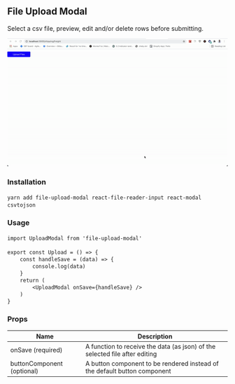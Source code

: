 ## File Upload Modal 

Select a csv file, preview, edit and/or delete rows before submitting. 

![file-upload-modal](https://github.com/sendhq/file-upload-modal/blob/master/file-modal-upload.gif)

### Installation

`yarn add file-upload-modal react-file-reader-input react-modal csvtojson`

### Usage
```
import UploadModal from 'file-upload-modal'

export const Upload = () => {
    const handleSave = (data) => {
        console.log(data)
    }
    return (
        <UploadModal onSave={handleSave} />
    )
}
```

### Props
| Name      | Description |
| ----------- | ----------- |
| onSave (required)      | A function to receive the data (as json) of the selected file after editing |
| buttonComponent (optional)   | A button component to be rendered instead of the default button component |